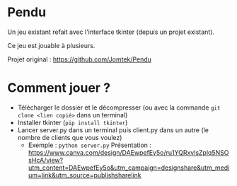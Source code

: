 # Pendu

Un jeu existant refait avec l'interface tkinter (depuis un projet existant).

Ce jeu est jouable à plusieurs.

Projet original : https://github.com/Jomtek/Pendu

# Comment jouer ?

- Télécharger le dossier et le décompresser (ou avec la commande `git clone <lien copié>` dans un terminal)
- Installer tkinter (`pip install tkinter`)
- Lancer server.py dans un terminal puis client.py dans un autre (le nombre de clients que vous voulez)
   - Exemple : `python server.py`
Présentation : https://www.canva.com/design/DAEwpefEy5o/ru1YQRxvlsZplq5NSOsHcA/view?utm_content=DAEwpefEy5o&utm_campaign=designshare&utm_medium=link&utm_source=publishsharelink
